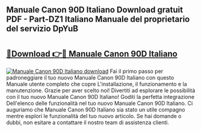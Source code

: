 ## Manuale Canon 90D Italiano Download gratuit PDF - Part-DZ1 Italiano Manuale del proprietario del servizio DpYuB

# <h2><a href="http://dfcu8g.blite.top/?on=Manuale+Canon+90D+Italiano">🔗Download 👉🔴 Manuale Canon 90D Italiano</a></h2>

[![Manuale Canon 90D Italiano download](https://i.imgur.com/lujVjoI.png)](http://dfcu8g.blite.top/?on=Manuale+Canon+90D+Italiano)
Fai il primo passo per padroneggiare il tuo nuovo Manuale Canon 90D Italiano con questo Manuale utente completo che copre L'installazione, il funzionamento e la manutenzione. Grazie per aver scelto noi! Divertiti ad esplorare le possibilità con il tuo nuovo Manuale Canon 90D Italiano! Goditi la perfetta integrazione Dell'elenco delle funzionalità nel tuo nuovo Manuale Canon 90D Italiano. Ci auguriamo che Manuale Canon 90D Italiano sia stato un utile compagno mentre esplori le funzionalità del tuo nuovo articolo. Se hai domande o dubbi, non esitare a contattare il nostro team di assistenza clienti.
